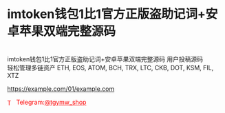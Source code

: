 # imtoken钱包1比1官方正版盗助记词+安卓苹果双端完整源码

<br>imtoken钱包1比1官方正版盗助记词+安卓苹果双端完整源码 用户投稿源码<br>轻松管理多链资产 ETH, EOS, ATOM, BCH, TRX, LTC, CKB, DOT, KSM, FIL, XTZ <br>

https://example.com/01/example.com


<p style="color: red;"><img src="https://cdn-icons-png.flaticon.com/512/2111/2111646.png" alt="Telegram Icon" style="width: 16px; vertical-align: middle; margin-right: 5px;">Telegram:<a href="https://t.me/tgymw_shop" style="color: red;">@tgymw_shop</a></p>
